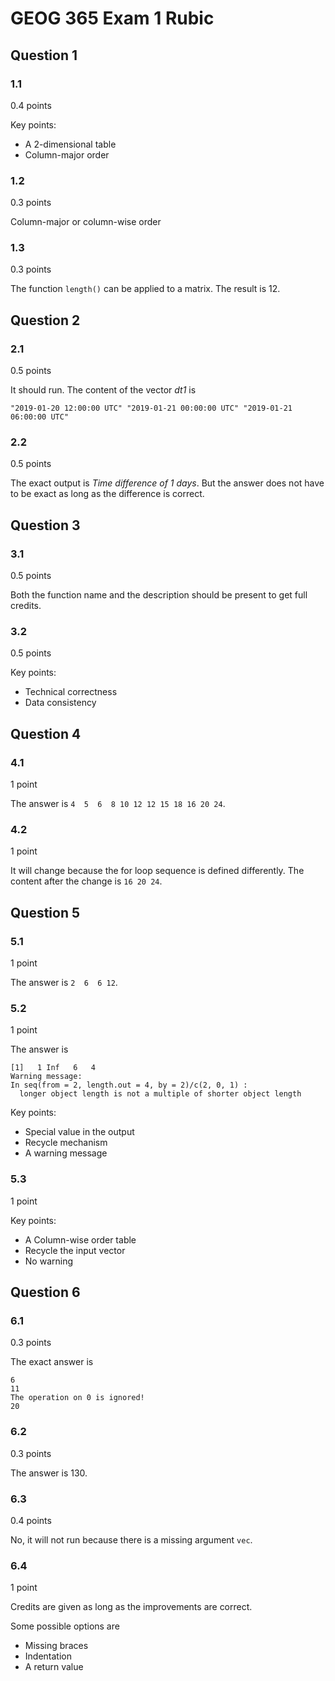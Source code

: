 # GEOG 365 Exam 1 Rubic

## Question 1

### 1.1

0.4 points

Key points:

- A 2-dimensional table
- Column-major order

### 1.2

0.3 points

Column-major or column-wise order

### 1.3

0.3 points

The function `length()` can be applied to a matrix. The result is 12.

## Question 2

### 2.1

0.5 points

It should run. The content of the vector *dt1* is

```
"2019-01-20 12:00:00 UTC" "2019-01-21 00:00:00 UTC" "2019-01-21 06:00:00 UTC"
```

### 2.2

0.5 points

The exact output is *Time difference of 1 days*. But the answer does not have to be exact as long as the difference is correct.

## Question 3

### 3.1

0.5 points

Both the function name and the description should be present to get full credits.

### 3.2

0.5 points

Key points:

- Technical correctness
- Data consistency

## Question 4

### 4.1

1 point

The answer is `4  5  6  8 10 12 12 15 18 16 20 24`.

### 4.2

1 point

It will change because the for loop sequence is defined differently. The content after the change is `16 20 24`.

## Question 5

### 5.1

1 point

The answer is `2  6  6 12`.

### 5.2

1 point

The answer is 

```
[1]   1 Inf   6   4
Warning message:
In seq(from = 2, length.out = 4, by = 2)/c(2, 0, 1) :
  longer object length is not a multiple of shorter object length
```

Key points:

- Special value in the output
- Recycle mechanism
- A warning message

### 5.3

1 point

Key points:

- A Column-wise order table
- Recycle the input vector
- No warning

## Question 6

### 6.1

0.3 points

The exact answer is

```
6 
11 
The operation on 0 is ignored!
20
```

### 6.2

0.3 points

The answer is 130.

### 6.3

0.4 points

No, it will not run because there is a missing argument `vec`.

### 6.4

1 point

Credits are given as long as the improvements are correct.

Some possible options are

- Missing braces
- Indentation
- A return value
